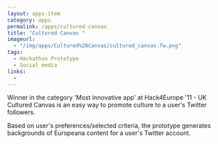 ```yaml
---
layout: apps-item
category: apps
permalink: /apps/cultured-canvas
title: "Cultured Canvas "
imageurl:
  - "/img/apps/Cultured%20Canvas/cultured_canvas.fw.png"
tags:
  - Hackathon Prototype
  - Social media
links:
  - 
---
```


Winner in the category 'Most innovative app'  at Hack4Europe '11 - UK Cultured Canvas is an easy way to promote culture to a user's Twitter followers.

Based on user's preferences/selected criteria, the prototype generates backgrounds of Europeana content for a user's Twitter account.


